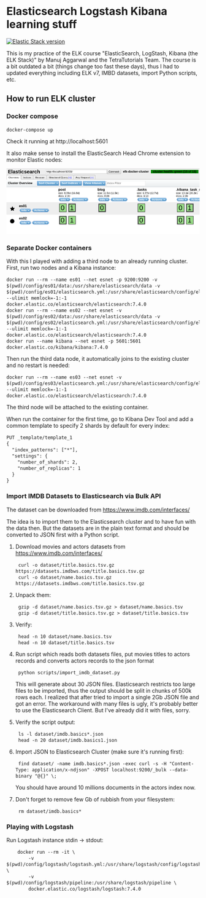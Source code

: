 Elasticsearch Logstash Kibana learning stuff
=============

[![Elastic Stack version](https://img.shields.io/badge/ELK-7.4.0-blue.svg?style=flat)](https://www.elastic.co/what-is/elk-stack)

This is my practice of the ELK course "ElasticSearch, LogStash, Kibana (the ELK Stack)" by Manuj Aggarwal and the TetraTutorials Team. The course is a bit outdated a bit (things change too fast these days), thus I had to updated everything including ELK v7, IMBD datasets, import Python scripts, etc.

## How to run ELK cluster

### Docker compose

    docker-compose up    

Check it running at http://localhost:5601

It also make sense to install the ElasticSearch Head Chrome extension to monitor Elastic nodes:

![Elastic Head Plugin](https://raw.githubusercontent.com/hiper2d/elk-cluster/master/images/ElasticHead.PNG)

### Separate Docker containers

With this I played with adding a third node to an already running cluster. First, run two nodes and a Kibana instance:

    docker run --rm --name es01 --net esnet -p 9200:9200 -v $(pwd)/config/es01/data:/usr/share/elasticsearch/data -v $(pwd)/config/es01/elasticsearch.yml:/usr/share/elasticsearch/config/elasticsearch.yml --ulimit memlock=-1:-1 docker.elastic.co/elasticsearch/elasticsearch:7.4.0
    docker run --rm --name es02 --net esnet -v $(pwd)/config/es02/data:/usr/share/elasticsearch/data -v $(pwd)/config/es02/elasticsearch.yml:/usr/share/elasticsearch/config/elasticsearch.yml --ulimit memlock=-1:-1 docker.elastic.co/elasticsearch/elasticsearch:7.4.0
    docker run --name kibana --net esnet -p 5601:5601 docker.elastic.co/kibana/kibana:7.4.0

Then run the third data node, it automatically joins to the existing cluster and no restart is needed:

    docker run --rm --name es03 --net esnet -v $(pwd)/config/es03/elasticsearch.yml:/usr/share/elasticsearch/config/elasticsearch.yml --ulimit memlock=-1:-1 docker.elastic.co/elasticsearch/elasticsearch:7.4.0

The third node will be attached to the existing container.

When run the container for the first time, go to Kibana Dev Tool and add a common template to specify 2 shards by default for every index:

    PUT _template/template_1
    {
      "index_patterns": ["*"],
      "settings": {
        "number_of_shards": 2,
        "number_of_replicas": 1
      }
    }


### Import IMDB Datasets to Elasticsearch via Bulk API

The dataset can be downloaded from https://www.imdb.com/interfaces/

The idea is to import them to the Elasticsearch cluster and to have fun with the data then. But the datasets are in the plain text format and should be converted to JSON first with a Python script.  

1. Download movies and actors datasets from https://www.imdb.com/interfaces/

        curl -o dataset/title.basics.tsv.gz https://datasets.imdbws.com/title.basics.tsv.gz
        curl -o dataset/name.basics.tsv.gz https://datasets.imdbws.com/title.basics.tsv.gz

2. Unpack them:

        gzip -d dataset/name.basics.tsv.gz > dataset/name.basics.tsv
        gzip -d dataset/title.basics.tsv.gz > dataset/title.basics.tsv

3. Verify:

        head -n 10 dataset/name.basics.tsv
        head -n 10 dataset/title.basics.tsv

4. Run script which reads both datasets files, put movies titles to actors records and converts actors records to the json format

        python scripts/import_imdb_dataset.py

    This will generate about 30 JSON files. Elasticsearch restricts too large files to be imported, thus the output should be split in chunks of 500k rows each. I realized that after tried to import a single 2Gb JSON file and got an error. The workaround with many files is ugly, it's probably better to use the Elasticsearch Client. But I've already did it with files, sorry.

5. Verify the script output:

        ls -l dataset/imdb.basics*.json
        head -n 20 dataset/imdb.basics1.json    
    
6. Import JSON to Elasticsearch Cluster (make sure it's running first):

        find dataset/ -name imdb.basics*.json -exec curl -s -H "Content-Type: application/x-ndjson" -XPOST localhost:9200/_bulk --data-binary "@{}" \;

    You should have around 10 millions documents in the actors index now.

7. Don't forget to remove few Gb of rubbish from your filesystem:

        rm dataset/imdb.basics*

### Playing with Logstash

Run Logstash instance stdin -> stdout:

        docker run --rm -it \
            -v $(pwd)/config/logstash/logstash.yml:/usr/share/logstash/config/logstash.yml \ 
            -v $(pwd)/config/logstash/pipeline:/usr/share/logstash/pipeline \
            docker.elastic.co/logstash/logstash:7.4.0

